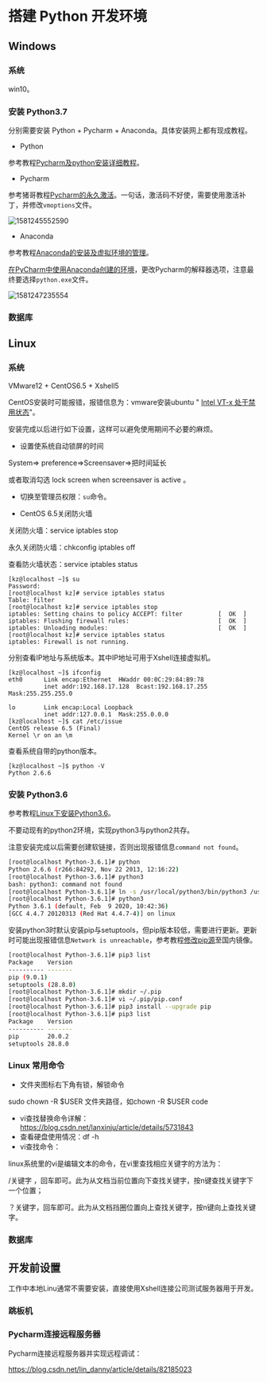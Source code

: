 # 搭建 Python 开发环境

## Windows

### 系统

win10。

### 安装 Python3.7

分别需要安装 Python + Pycharm + Anaconda。具体安装网上都有现成教程。

- Python

参考教程[Pycharm及python安装详细教程](https://blog.csdn.net/qq_29883591/article/details/52664478)。

- Pycharm

参考猪哥教程[Pycharm的永久激活](https://shimo.im/docs/DJ3h3tJv98ppTYyH/read)。一句话，激活码不好使，需要使用激活补丁，并修改`vmoptions`文件。

![1581245552590](C:\Users\KZ\AppData\Roaming\Typora\typora-user-images\1581245552590.png)

- Anaconda

参考教程[Anaconda的安装及虚拟环境的管理](https://blog.csdn.net/ITLearnHall/article/details/81708148#commentBox)。

[在PyCharm中使用Anaconda创建的环境](https://www.cnblogs.com/anliven/p/9998662.html)，更改Pycharm的解释器选项，注意最终要选择`python.exe`文件。

![1581247235554](C:\Users\KZ\AppData\Roaming\Typora\typora-user-images\1581247235554.png)

### 数据库



## Linux

### 系统

VMware12 + CentOS6.5 + Xshell5

CentOS安装时可能报错，报错信息为：vmware安装ubuntu " [Intel VT-x 处于禁用状态](https://jingyan.baidu.com/article/fc07f98976710e12ffe519de.html)"。

安装完成以后进行如下设置，这样可以避免使用期间不必要的麻烦。

- 设置使系统自动锁屏的时间

System=> preference=>Screensaver=>把时间延长

或者取消勾选 lock screen when screensaver is active 。

- 切换至管理员权限：`su`命令。

- CentOS 6.5关闭防火墙

关闭防火墙：service iptables stop 

永久关闭防火墙：chkconfig iptables off

查看防火墙状态：service iptables status

~~~shell
[kz@localhost ~]$ su
Password: 
[root@localhost kz]# service iptables status
Table: filter
[root@localhost kz]# service iptables stop
iptables: Setting chains to policy ACCEPT: filter          [  OK  ]
iptables: Flushing firewall rules:                         [  OK  ]
iptables: Unloading modules:                               [  OK  ]
[root@localhost kz]# service iptables status
iptables: Firewall is not running.
~~~

分别查看IP地址与系统版本。其中IP地址可用于Xshell连接虚拟机。

~~~shell
[kz@localhost ~]$ ifconfig
eth0      Link encap:Ethernet  HWaddr 00:0C:29:84:B9:78  
          inet addr:192.168.17.128  Bcast:192.168.17.255  Mask:255.255.255.0

lo        Link encap:Local Loopback  
          inet addr:127.0.0.1  Mask:255.0.0.0
[kz@localhost ~]$ cat /etc/issue
CentOS release 6.5 (Final)
Kernel \r on an \m
~~~

查看系统自带的python版本。

~~~shell
[kz@localhost ~]$ python -V
Python 2.6.6
~~~

### 安装 Python3.6

参考教程[Linux下安装Python3.6](https://www.cnblogs.com/kimyeee/p/7250560.html)。

不要动现有的python2环境，实现python3与python2共存。

注意安装完成以后需要创建软链接，否则出现报错信息`command not found`。

~~~bash
[root@localhost Python-3.6.1]# python
Python 2.6.6 (r266:84292, Nov 22 2013, 12:16:22)
[root@localhost Python-3.6.1]# python3
bash: python3: command not found
[root@localhost Python-3.6.1]# ln -s /usr/local/python3/bin/python3 /usr/bin/python3
[root@localhost Python-3.6.1]# python3
Python 3.6.1 (default, Feb  9 2020, 10:42:36) 
[GCC 4.4.7 20120313 (Red Hat 4.4.7-4)] on linux
~~~

安装python3时默认安装pip与setuptools，但pip版本较低，需要进行更新。更新时可能出现报错信息`Network is unreachable`，参考教程[修改pip源](https://blog.csdn.net/sakus/article/details/81003512)至国内镜像。

~~~bash
[root@localhost Python-3.6.1]# pip3 list
Package    Version
---------- -------
pip (9.0.1)
setuptools (28.8.0)
[root@localhost Python-3.6.1]# mkdir ~/.pip
[root@localhost Python-3.6.1]# vi ~/.pip/pip.conf
[root@localhost Python-3.6.1]# pip3 install --upgrade pip
[root@localhost Python-3.6.1]# pip3 list
Package    Version
---------- -------
pip        20.0.2 
setuptools 28.8.0
~~~

### Linux 常用命令

- 文件夹图标右下角有锁，解锁命令

sudo chown -R $USER 文件夹路径，如chown -R $USER code

- vi查找替换命令详解：https://blog.csdn.net/lanxinju/article/details/5731843
- 查看硬盘使用情况：df -h
- vi查找命令：

linux系统里的vi是编辑文本的命令，在vi里查找相应关键字的方法为：

/关键字 ，回车即可。此为从文档当前位置向下查找关键字，按n键查找关键字下一个位置；

？关键字，回车即可。此为从文档挡圈位置向上查找关键字，按n键向上查找关键字。



### 数据库



## 开发前设置

工作中本地Linu通常不需要安装，直接使用Xshell连接公司测试服务器用于开发。

### 跳板机



### Pycharm连接远程服务器

Pycharm连接远程服务器并实现远程调试： 

https://blog.csdn.net/lin_danny/article/details/82185023 

